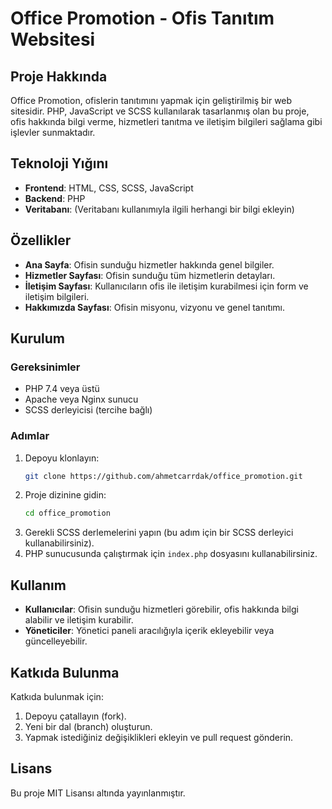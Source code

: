# Office Promotion - Ofis Tanıtım Websitesi

## Proje Hakkında
Office Promotion, ofislerin tanıtımını yapmak için geliştirilmiş bir web sitesidir. PHP, JavaScript ve SCSS kullanılarak tasarlanmış olan bu proje, ofis hakkında bilgi verme, hizmetleri tanıtma ve iletişim bilgileri sağlama gibi işlevler sunmaktadır.

## Teknoloji Yığını
- **Frontend**: HTML, CSS, SCSS, JavaScript
- **Backend**: PHP
- **Veritabanı**: (Veritabanı kullanımıyla ilgili herhangi bir bilgi ekleyin)

## Özellikler
- **Ana Sayfa**: Ofisin sunduğu hizmetler hakkında genel bilgiler.
- **Hizmetler Sayfası**: Ofisin sunduğu tüm hizmetlerin detayları.
- **İletişim Sayfası**: Kullanıcıların ofis ile iletişim kurabilmesi için form ve iletişim bilgileri.
- **Hakkımızda Sayfası**: Ofisin misyonu, vizyonu ve genel tanıtımı.

## Kurulum

### Gereksinimler
- PHP 7.4 veya üstü
- Apache veya Nginx sunucu
- SCSS derleyicisi (tercihe bağlı)

### Adımlar
1. Depoyu klonlayın:
   ```bash
   git clone https://github.com/ahmetcarrdak/office_promotion.git
   ```
2. Proje dizinine gidin:
   ```bash
   cd office_promotion
   ```
3. Gerekli SCSS derlemelerini yapın (bu adım için bir SCSS derleyici kullanabilirsiniz).
4. PHP sunucusunda çalıştırmak için `index.php` dosyasını kullanabilirsiniz.

## Kullanım
- **Kullanıcılar**: Ofisin sunduğu hizmetleri görebilir, ofis hakkında bilgi alabilir ve iletişim kurabilir.
- **Yöneticiler**: Yönetici paneli aracılığıyla içerik ekleyebilir veya güncelleyebilir.

## Katkıda Bulunma
Katkıda bulunmak için:
1. Depoyu çatallayın (fork).
2. Yeni bir dal (branch) oluşturun.
3. Yapmak istediğiniz değişiklikleri ekleyin ve pull request gönderin.

## Lisans
Bu proje MIT Lisansı altında yayınlanmıştır.
